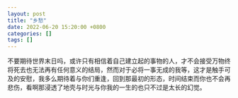 ```yaml
---
layout: post
title: "乡愁"
date: 2022-06-20 15:20:00 +0800
categories: []
tags: []
---
```


不要期待世界末日吗，或许只有相信着自己建立起的事物的人，才不会接受万物终将死去也无法再有任何意义的结局，然而对于必将一事无成的我等，这才是触手可及的安慰，我多么期待着与你们重逢，回到那最初的形态，时间结束而你也不会再悲伤，看啊那浸透了地壳与时光与你我的一生的也只不过是太长的幻觉。
